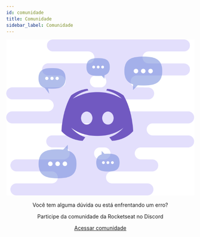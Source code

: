 ```yaml
---
id: comunidade
title: Comunidade
sidebar_label: Comunidade
---
```


![Comunidade](assets/comunidade-home.svg)

<div style="text-align: center">
  <p>
  Você tem alguma dúvida ou está enfrentando um erro?
  </p>
  <p>
  Participe da comunidade da Rocketseat no Discord
  </p>

  <a href="https://rocketseat.com.br/comunidade" class="btn primary">
    <i class="fab fa-discord"></i>Acessar comunidade
  </a>
</div>
